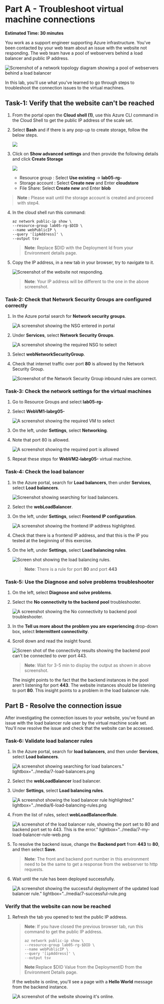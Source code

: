 # Part A - Troubleshoot virtual machine connections

**Estimated Time: 30 minutes**

You work as a support engineer supporting Azure infrastructure. You've been contacted by your web team about an issue with the website not responding. The web team have a pool of webservers behind a load balancer and public IP address.

![Screenshot of a network topology diagram showing a pool of webservers behind a load balancer](../media/Az-720-5-0topology.png)

In this lab, you'll use what you've learned to go through steps to troubleshoot the connection issues to the virtual machines.

## Task-1: Verify that the website can't be reached

1. From the portal open the **Cloud shell (1)**, use this Azure CLI command in the Cloud Shell to get the public IP address of the scale set.

2. Select **Bash** and if there is any pop-up to create storage, follow the below steps.

   ![](../media/Az-720-bash.png)

3. Click on **Show advanced settings** and then provide the following details and click **Create Storage**

    ![](../media/az720-5-6-cli.png)

   * Resource group : Select **Use existing** -> **lab05-rg-<inject key="DeploymentID" enableCopy="false"/>**
   * Storage account : Select **Create new** and Enter **cloudstore<inject key="DeploymentID" enableCopy="false"/>**
   * File Share: Select **Create new** and Enter **blob**

> **Note :** Please wait until the storage account is created and proceed with step4.

4. In the cloud shell run this command:

    ```
    az network public-ip show \
    --resource-group lab05-rg-$DID \
    --name webPublicIP \
    --query '[ipAddress]' \
    --output tsv
    ```
    >**Note**: Replace $DID with the Deployment Id from your Environment details page.

5. Copy the IP address, in a new tab in your browser, try to navigate to it.

    ![Screenshot of the website not responding.](../media/az720-5-2ip.png)

    >**Note**: Your IP address will be different to the one in the above screenshot.

### Task-2: Check that Network Security Groups are configured correctly

1. In the Azure portal search for **Network security groups**.

   ![A screenshot showing the NSG entered in portal](../media/Az-720-5-3.png)

1. Under **Services**, select **Network Security Groups**.

    ![A screenshot showing the required NSG to select](../media/az-720-5-2-2.png)

1. Select **webNetworkSecurityGroup**.

1. Check that internet traffic over port **80** is allowed by the Network Security Group.

    ![Screenshot of the Network Security Group inbound rules are correct.](../media/Az-720-5-5.png)

### Task-3: Check the network settings for the virtual machines

1. Go to Resource Groups and select **lab05-rg-<inject key="DeploymentID" enableCopy="false"/>**

1. Select **WebVM1-labrg05-<inject key="DeploymentID" enableCopy="false"/>**

   ![A screenshot showing the required VM to select](../media/Az-720-5-6.png)

1. On the left, under **Settings**, select **Networking**.

1. Note that port 80 is allowed.

   ![A screenshot showing the required port is allowed](../media/Az-720-5-7n1.png)

1. Repeat these steps for **WebVM2-labrg05-<inject key="DeploymentID" enableCopy="false"/>** virtual machine.

### Task-4: Check the load balancer

1. In the Azure portal, search for **Load balancers**, then under **Services**, select **Load balancers**.

    ![Screenshot showing searching for load balancers.](../media/Az-720-5-7n.png)

1. Select the **webLoadBalancer**.

1. On the left, under **Settings**, select **Frontend IP configuration**.

   ![A screenshot showing  the frontend IP address highlighted.](../media/Az-720-5-8.png)

1. Check that there is a frontend IP address, and that this is the IP you tested at the beginning of this exercise.

1. On the left, under **Settings**, select **Load balancing rules**.

   ![Screen shot showing the load balancing rules.](../media/Az-720-5-9.png)

   >**Note**:
   > There is a rule for port **80** and port **443**

### Task-5: Use the Diagnose and solve problems troubleshooter

1. On the left, select **Diagnose and solve problems**.

1. Select the **No connectivity to the backend pool** troubleshooter.

   ![A screenshot showing the No connectivity to backend pool troubleshooter.](../media/Az-720-5-10.png)

1. In the **Tell us more about the problem you are experiencing** drop-down box, select **Intermittent connectivity**.

1. Scroll down and read the insight found.

    ![Screen shot of the connectivity results showing the backend pool can't be connected to over port 443.](../media/Az-720-5-11.png)
    
    >**Note**: Wait for 3-5 min to display the output as shown in above screenshot. 

    The insight points to the fact that the backend instances in the pool aren't listening for port **443**. The website instances should be listening to port **80**. This insight points to a problem in the load balancer rule.

## Part B - Resolve the connection issue

After investigating the connection issues to your website, you've found an issue with the load balancer rule user by the virtual machine scale set. You'll now resolve the issue and check that the website can be accessed.

### Task-6: Validate load balancer rules

1. In the Azure portal, search for **load balancers**, and then under **Services**, select **Load balancers**.

   ![A screenshot showing searching for load balancers." lightbox="../media/7-load-balancers.png](../media/Az-720-5-7n.png)

1. Select the **webLoadBalancer** load balancer.

1. Under **Settings**, select **Load balancing rules**.

   ![A screenshot showing the load balancer rule highlighted." lightbox="../media/6-load-balancing-rules.png](../media/Az-720-5-12.png)

1. From the list of rules, select **webLoadBalancerRule**.

   ![A screenshot of the load balancer rule, showing the port set to 80 and backend port set to 443. This is the error." lightbox="../media/7-my-load-balancer-rule-web.png](../media/Az-720-5-13.png)

1. To resolve the backend issue, change the **Backend port** from **443** to **80**, and then select **Save**.

    >**Note**: The front and backend port number in this environment need to be the same to get a response from the webserver to http requests.

1. Wait until the rule has been deployed successfully.

    ![A screenshot showing the successful deployment of the updated load balancer rule." lightbox="../media/7-successful-rule.png](../media/az-720-5-4-2.png)

### Verify that the website can now be reached

1. Refresh the tab you opened to test the public IP address.

    >**Note**:
    > If you have closed the previous browser tab, run this command to get the public IP address.
    >
    > ```
    > az network public-ip show \
    > --resource-group lab05-rg-$DID \
    > --name webPublicIP \
    > --query '[ipAddress]' \
    > --output tsv
    > ```
    >**Note**:Replace $DID Value from the DeploymentID from the Environment Details page.

    If the website is online, you'll see a page with a **Hello World** message from the backend instance.

    ![A screenshot of the website showing it's online.](../media/Az-720-5-15.png)


